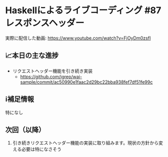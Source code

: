 # Haskellによるライブコーディング #87 レスポンスヘッダー

実際に配信した動画: <https://www.youtube.com/watch?v=FjOyDm0zsfI>

## 📈本日の主な進捗

- リクエストヘッダー機能を引き続き実装
    - <https://github.com/igrep/wai-sample/commit/ac50990e1faac2d29bc22bba938fef7df51fe99c>

## ℹ️補足情報

特になし

## 次回（以降）

1. 引き続きリクエストヘッダー機能の実装に取り組みます。現状の方針から変える必要は特になさそう

